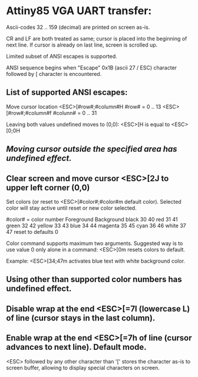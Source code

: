 Attiny85 VGA UART transfer:
===========================

Ascii-codes 32 .. 159 (decimal) are printed on screen as-is.

CR and LF are both treated as same; cursor is placed into
the beginning of next line. If cursor is already on last line, 
screen is scrolled up.

Limited subset of ANSI escapes is supported.

ANSI sequence begins when "Escape" 0x1B (ascii 27 / ESC) character
followed by [ character is encountered.

List of supported ANSI escapes:
-----------------------------------------------------------------------------
Move cursor location		\<ESC\>[#row#;#column#H	#row# = 0 .. 13
				\<ESC\>[#row#;#column#f	#colunn# = 0 .. 31

Leaving both values undefined moves to (0,0):
\<ESC\>[H is equal to \<ESC\>[0;0H

*Moving cursor outside the specified area has undefined effect.*
-----------------------------------------------------------------------------
Clear screen and move cursor	\<ESC\>[2J
to upper left corner (0,0)
-----------------------------------------------------------------------------
Set colors (or reset to		\<ESC\>[#color#;#color#m
default color). Selected
color will stay active until
reset or new color selected.

#color# = color number		Foreground	Background
	black			   30		   40
	red			   31		   41
	green			   32		   42
	yellow			   33		   43
	blue			   34		   44
	magenta			   35		   45
	cyan			   36		   46
	white			   37		   47
	reset to defaults	   0

Color command supports maximum two arguments. Suggested way is to use
value 0 only alone in a command: \<ESC\>[0m resets colors to default.

Example: \<ESC\>[34;47m activates blue text with white background color.

Using other than supported color numbers has undefined effect.
-----------------------------------------------------------------------------
Disable wrap at the end		\<ESC\>[=7l	(lowercase L)
of line (cursor stays
in the last column).
-----------------------------------------------------------------------------
Enable wrap at the end		\<ESC\>[=7h
of line (cursor advances
to next line). Default
mode.
-----------------------------------------------------------------------------

\<ESC\> followed by any other character than '[' stores the character as-is
to screen buffer, allowing to display special characters on screen.


